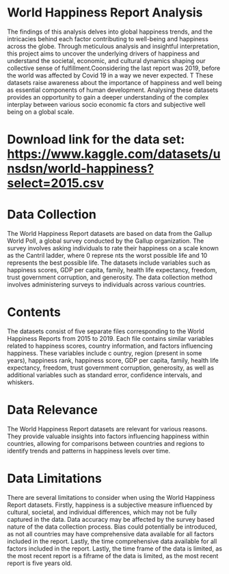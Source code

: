 # World Happiness Report Analysis
The findings of this analysis delves into global happiness trends, and the intricacies behind each factor contributing to well-being and happiness across the globe. Through meticulous analysis and insightful interpretation, this project aims to uncover the underlying drivers of happiness and understand the societal, economic, and cultural dynamics shaping our collective sense of fulfillment.Coonsidering the last report was 2019, before the world was affected by Covid 19 in a way we never expected. T These datasets raise awareness about the importance of happiness and well being as essential components of human development. Analysing these datasets provides an opportunity to gain a deeper understanding of the complex interplay between various socio economic fa ctors and subjective well being on a global scale.


# Download link for the data set: https://www.kaggle.com/datasets/unsdsn/world-happiness?select=2015.csv

# Data Collection
The World Happiness Report datasets are based on data from the Gallup World Poll, a global survey conducted by the Gallup organization. The survey involves asking individuals to rate their happiness on a scale known as the Cantril ladder, where 0 represe nts the worst possible life and 10 represents the best possible life. The datasets include variables such as happiness scores, GDP per capita, family, health life expectancy, freedom, trust government corruption, and generosity. The data collection method involves administering surveys to individuals across various countries.

# Contents
The datasets consist of five separate files corresponding to the World Happiness Reports from 2015 to 2019. Each file contains similar variables related to happiness scores, country information, and factors influencing happiness. These variables include c ountry, region (present in some years), happiness rank, happiness score, GDP per capita, family, health life expectancy, freedom, trust government corruption, generosity, as well as additional variables such as standard error, confidence intervals, and whiskers.

# Data Relevance
The World Happiness Report datasets are relevant for various reasons. They provide valuable insights into factors influencing happiness within countries, allowing for comparisons between countries and regions to identify trends and patterns in happiness levels over time.

# Data Limitations
There are several limitations to consider when using the World Happiness Report datasets. Firstly, happiness is a subjective measure influenced by cultural, societal, and individual differences, which may not be fully captured in the data. Data accuracy may be affected by the survey based nature of the data collection process. Bias could potentially be introduced, as not all countries may have comprehensive data available for all factors included in the report. Lastly, the time comprehensive data available for all factors included in the report. Lastly, the time frame of the data is limited, as the most recent report is a fiframe of the data is limited, as the most recent report is five years old.

